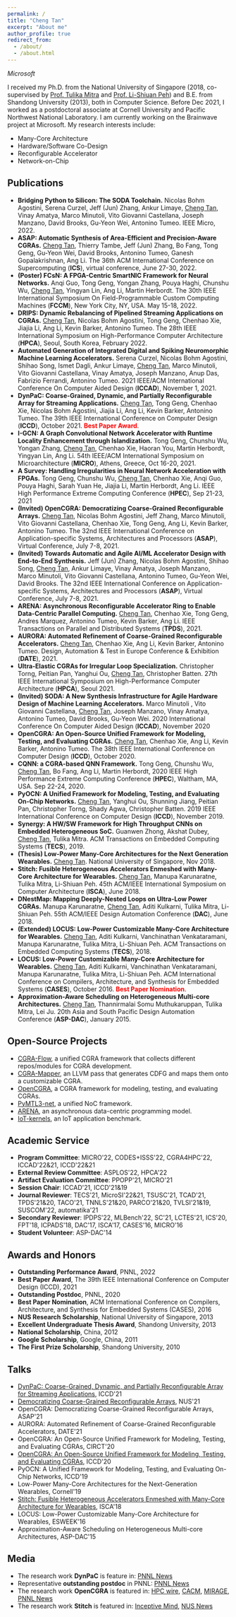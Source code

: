 ```yaml
---
permalink: /
title: "Cheng Tan"
excerpt: "About me"
author_profile: true
redirect_from: 
  - /about/
  - /about.html
---
```


*Microsoft*

I received my Ph.D. from the National University of Singapore (2018, co-supervised by [Prof. Tulika Mitra](https://www.comp.nus.edu.sg/~tulika/) and [Prof. Li-Shiuan Peh](https://www.comp.nus.edu.sg/~peh/)) and B.E. from Shandong University (2013), both in Computer Science. Before Dec 2021, I worked as a postdoctoral associate at Cornell University and Pacific Northwest National Laboratory. I am currently working on the Brainwave project at Microsoft. My research interests include:
- Many-Core Architecture
- Hardware/Software Co-Design
- Reconfigurable Accelerator
- Network-on-Chip

Publications
------
- **Bridging Python to Silicon: The SODA Toolchain.** Nicolas Bohm Agostini, Serena Curzel, Jeff (Jun) Zhang, Ankur Limaye, <u>Cheng Tan</u>, Vinay Amatya, Marco Minutoli, Vito Giovanni Castellana, Joseph Manzano, David Brooks, Gu-Yeon Wei, Antonino Tumeo. IEEE Micro, 2022.
- **ASAP: Automatic Synthesis of Area-Efficient and Precision-Aware CGRAs.** <u>Cheng Tan</u>, Thierry Tambe, Jeff (Jun) Zhang, Bo Fang, Tong Geng, Gu-Yeon Wei, David Brooks, Antonino Tumeo, Ganesh Gopalakrishnan, Ang Li. The 36th ACM International Conference on Supercomputing (**ICS**), virtual conference, June 27-30, 2022.
- **(Poster) FCsN: A FPGA-Centric SmartNIC Framework for Neural Networks.** Anqi Guo, Tong Geng, Yongan Zhang, Pouya Haghi, Chunshu Wu, <u>Cheng Tan</u>, Yingyan Lin, Ang Li, Martin Herbordt. The 30th IEEE International Symposium On Field-Programmable Custom Computing Machines (**FCCM**), New York City, NY, USA. May 15-18, 2022.
- **DRIPS: Dynamic Rebalancing of Pipelined Streaming Applications on CGRAs.** <u>Cheng Tan</u>, Nicolas Bohm Agostini, Tong Geng, Chenhao Xie, Jiajia Li, Ang Li, Kevin Barker, Antonino Tumeo. The 28th IEEE International Symposium on High-Performance Computer Architecture (**HPCA**), Seoul, South Korea, February 2022.
- **Automated Generation of Integrated Digital and Spiking Neuromorphic Machine Learning Accelerators.** Serena Curzel, Nicolas Bohm Agostini, Shihao Song, Ismet Dagli, Ankur Limaye, <u>Cheng Tan</u>, Marco Minutoli, Vito Giovanni Castellana, Vinay Amatya, Joseph Manzano, Anup Das, Fabrizio Ferrandi, Antonino Tumeo. 2021 IEEE/ACM International Conference On Computer Aided Design (**ICCAD**), November 1, 2021.
- **DynPaC: Coarse-Grained, Dynamic, and Partially Reconfigurable Array for Streaming Applications.** <u>Cheng Tan</u>, Tong Geng, Chenhao Xie, Nicolas Bohm Agostini, Jiajia Li, Ang Li, Kevin Barker, Antonino Tumeo. The 39th IEEE International Conference on Computer Design (**ICCD**), October 2021. <span style="color:red">**Best Paper Award**</span>.
- **I-GCN: A Graph Convolutional Network Accelerator with Runtime Locality Enhancement through Islandization.** Tong Geng, Chunshu Wu, Yongan Zhang, <u>Cheng Tan</u>, Chenhao Xie, Haoran You, Martin Herbordt, Yingyan Lin, Ang Li. 54th IEEE/ACM International Symposium on Microarchitecture (**MICRO**), Athens, Greece, Oct 16-20, 2021.
- **A Survey: Handling Irregularities in Neural Network Acceleration with FPGAs.** Tong Geng, Chunshu Wu, <u>Cheng Tan</u>, Chenhao Xie, Anqi Guo, Pouya Haghi, Sarah Yuan He, Jiajia Li, Martin Herbordt, Ang Li. IEEE High Performance Extreme Computing Conference (**HPEC**), Sep 21-23, 2021
- **(Invited) OpenCGRA: Democratizing Coarse-Grained Reconfigurable Arrays.** <u>Cheng Tan</u>, Nicolas Bohm Agostini, Jeff Zhang, Marco Minutoli, Vito Giovanni Castellana, Chenhao Xie, Tong Geng, Ang Li, Kevin Barker, Antonino Tumeo. The 32nd IEEE International Conference on Application-specific Systems, Architectures and Processors (**ASAP**), Virtual Conference, July 7-8, 2021.
- **(Invited) Towards Automatic and Agile AI/ML Accelerator Design with End-to-End Synthesis.** Jeff (Jun) Zhang, Nicolas Bohm Agostini, Shihao Song, <u>Cheng Tan</u>, Ankur Limaye, Vinay Amatya, Joseph Manzano, Marco Minutoli, Vito Giovanni Castellana, Antonino Tumeo, Gu-Yeon Wei, David Brooks. The 32nd IEEE International Conference on Application-specific Systems, Architectures and Processors (**ASAP**), Virtual Conference, July 7-8, 2021.
- **ARENA: Asynchronous Reconfigurable Accelerator Ring to Enable Data-Centric Parallel Computing.** <u>Cheng Tan</u>, Chenhao Xie, Tong Geng, Andres Marquez,  Antonino Tumeo, Kevin Barker, Ang Li. IEEE Transactions on Parallel and Distributed Systems (**TPDS**), 2021.
- **AURORA: Automated Refinement of Coarse-Grained Reconfigurable Accelerators.** <u>Cheng Tan</u>, Chenhao Xie, Ang Li, Kevin Barker, Antonino Tumeo. Design, Automation & Test in Europe Conference & Exhibition (**DATE**), 2021.
- **Ultra-Elastic CGRAs for Irregular Loop Specialization.** Christopher Torng, Peitian Pan, Yanghui Ou, <u>Cheng Tan</u>, Christopher Batten. 27th IEEE International Symposium on High-Performance Computer Architecture (**HPCA**), Seoul 2021.
- **(Invited) SODA: A New Synthesis Infrastructure for Agile Hardware Design of Machine Learning Accelerators.** Marco Minutoli , Vito Giovanni Castellana, <u>Cheng Tan</u>, Joseph Manzano, Vinay Amatya, Antonino Tumeo, David Brooks, Gu-Yeon Wei. 2020 International Conference On Computer Aided Design (**ICCAD**), November 2020
- **OpenCGRA: An Open-Source Unified Framework for Modeling, Testing, and Evaluating CGRAs.** <u>Cheng Tan</u>, Chenhao Xie, Ang Li, Kevin Barker, Antonino Tumeo. The 38th IEEE International Conference on Computer Design (**ICCD**), October 2020.
- **CQNN: a CGRA-based QNN Framework.** Tong Geng, Chunshu Wu, <u>Cheng Tan</u>, Bo Fang, Ang Li, Martin Herbordt, 2020 IEEE High Performance Extreme Computing Conference (**HPEC**), Waltham, MA, USA. Sep 22-24, 2020.
- **PyOCN: A Unified Framework for Modeling, Testing, and Evaluating On-Chip Networks.** <u>Cheng Tan</u>, Yanghui Ou, Shunning Jiang, Peitian Pan, Christopher Torng, Shady Agwa, Christopher Batten. 2019 IEEE International Conference on Computer Design (**ICCD**), November 2019.
- **Synergy: A HW/SW Framework for High Throughput CNNs on Embedded Heterogeneous SoC.** Guanwen Zhong, Akshat Dubey, <u>Cheng Tan</u>, Tulika Mitra. ACM Transactions on Embedded Computing Systems (**TECS**), 2019.
- **(Thesis) Low-Power Many-Core Architectures for the Next Generation Wearables.** <u>Cheng Tan</u>. National University of Singapore, Nov 2018.
- **Stitch: Fusible Heterogeneous Accelerators Enmeshed with Many-Core Architecture for Wearables.** <u>Cheng Tan</u>, Manupa Karunaratne, Tulika Mitra, Li-Shiuan Peh. 45th ACM/IEEE International Symposium on Computer Architecture (**ISCA**), June 2018.
- **DNestMap: Mapping Deeply-Nested Loops on Ultra-Low Power CGRAs.** Manupa Karunaratne, <u>Cheng Tan</u>, Aditi Kulkarni, Tulika Mitra, Li-Shiuan Peh. 55th ACM/IEEE Design Automation Conference (**DAC**), June 2018.
- **(Extended) LOCUS: Low-Power Customizable Many-Core Architecture for Wearables.** <u>Cheng Tan</u>, Aditi Kulkarni, Vanchinathan Venkataramani, Manupa Karunaratne, Tulika Mitra, Li-Shiuan Peh. ACM Transactions on Embedded Computing Systems (**TECS**), 2018.
- **LOCUS: Low-Power Customizable Many-Core Architecture for Wearables.** <u>Cheng Tan</u>, Aditi Kulkarni, Vanchinathan Venkataramani, Manupa Karunaratne, Tulika Mitra, Li-Shiuan Peh. ACM International Conference on Compilers, Architecture, and Synthesis for Embedded Systems (**CASES**), October 2016. <span style="color:red">**Best Paper Nomination**</span>.
- **Approximation-Aware Scheduling on Heterogeneous Multi-core Architectures.** <u>Cheng Tan</u>, Thannirmalai Somu Muthukaruppan, Tulika Mitra, Lei Ju. 20th Asia and South Pacific Design Automation Conference (**ASP-DAC**), January 2015.

Open-Source Projects
------
- [CGRA-Flow](https://github.com/tancheng/CGRA-Flow), a unified CGRA framework that collects different repos/modules for CGRA development.
- [CGRA-Mapper](https://github.com/tancheng/CGRA-Mapper), an LLVM pass that generates CDFG and maps them onto a customizable CGRA.
- [OpenCGRA](https://github.com/pnnl/opencgra), a CGRA framework for modeling, testing, and evaluating CGRAs.
- [PyMTL3-net](https://github.com/cornell-brg/pymtl3-net), a unified NoC framework.
- [ARENA](https://github.com/pnnl/arena), an asynchronous data-centric programming model.
- [IoT-kernels](https://github.com/iot-locus/kernels), an IoT application benchmark.

Academic Service
------
- **Program Committee**: MICRO'22, CODES+ISSS'22, CGRA4HPC'22, ICCAD'22&21, ICCD'22&21
- **External Review Committee**: ASPLOS'22, HPCA'22
- **Artifact Evaluation Committee**: PPOPP'21, MICRO'21
- **Session Chair**: ICCAD'21, ICCD'21&19
- **Journal Reviewer**: TECS'21, MicroSI'22&21, TSUSC'21, TCAD'21, TPDS'21&20, TACO'21, TNNLS'21&20, PARCO'21&20, TVLSI'21&19, SUSCOM'22, automatika'21
- **Secondary Reviewer**: IPDPS'22, MLBench'22, SC'21, LCTES'21, ICS'20, FPT'18, ICPADS'18, DAC'17, ISCA'17, CASES'16, MICRO'16
- **Student Volunteer**: ASP-DAC'14

Awards and Honors
------
- **Outstanding Performance Award**, PNNL, 2022
- **Best Paper Award**, The 39th IEEE International Conference on Computer Design (ICCD), 2021
- **Outstanding Postdoc**, PNNL, 2020
- **Best Paper Nomination**, ACM International Conference on Compilers, Architecture, and Synthesis for Embedded Systems (CASES), 2016
- **NUS Research Scholarship**, National University of Singapore, 2013
- **Excellent Undergraduate Thesis Award**, Shandong University, 2013
- **National Scholarship**, China, 2012
- **Google Scholarship**, Google, China, 2011
- **The First Prize Scholarship**, Shandong University, 2010

Talks
------
- [DynPaC: Coarse-Grained, Dynamic, and Partially Reconfigurable Array for Streaming Applications](https://www.youtube.com/watch?v=EWOJQrRZNE0&t=7s), ICCD'21
- [Democratizing Coarse-Grained Reconfigurable Arrays](https://www.youtube.com/watch?v=1P17ERtNQCU), NUS'21
- OpenCGRA: Democratizing Coarse-Grained Reconfigurable Arrays, ASAP'21
- AURORA: Automated Refinement of Coarse-Grained Reconfigurable Accelerators, DATE'21
- OpenCGRA: An Open-Source Unified Framework for Modeling, Testing, and Evaluating CGRAs, CIRCT'20
- [OpenCGRA: An Open-Source Unified Framework for Modeling, Testing, and Evaluating CGRAs](https://www.youtube.com/watch?v=kRdCl40kpTw&t=1s), ICCD'20
- PyOCN: A Unified Framework for Modeling, Testing, and Evaluating On-Chip Networks, ICCD'19
- Low-Power Many-Core Architectures for the Next-Generation Wearables, Cornell'19
- [Stitch: Fusible Heterogeneous Accelerators Enmeshed with Many-Core Architecture for Wearables](https://www.youtube.com/watch?v=k69yUS-JHPw), ISCA'18
-	LOCUS: Low-Power Customizable Many-Core Architecture for Wearables, ESWEEK'16
- Approximation-Aware Scheduling on Heterogeneous Multi-core Architectures, ASP-DAC'15

Media
------
- The research work **DynPaC** is feature in: [PNNL News](https://www.pnnl.gov/news-media/dynpac-receives-best-paper-award-iccd-2021)
- Representative **outstanding postdoc** in PNNL: [PNNL News](https://www.pnnl.gov/news-media/praises-postdocs)
-	The research work **OpenCGRA** is featured in: [HPC wire](https://www.hpcwire.com/2021/06/18/pnnl-researchers-unveil-tool-to-accelerate-cgra-development), [CACM](https://m-cacm.acm.org/careers/253240-open-source-tool-helps-design-faster-energy-efficient-computers/fulltext?mobile=true), [MIRAGE](https://www.miragenews.com/surpassing-moores-law-574867/), [PNNL News](https://www.pnnl.gov/news-media/surpassing-moores-law)
-	The research work **Stitch** is featured in: [Inceptive Mind](https://www.inceptivemind.com/stitch-fastest-independent-novel-chip-wearables/6976/), [NUS News](https://news.nus.edu.sg/research/future-wearables)

